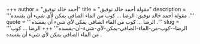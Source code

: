 +++
author = "أحمد خالد توفيق"
title = "مقولة أحمد خالد توفيق"
description = '''مقولة أحمد خالد توفيق: الرضا ... كوب من الماء الصافي يمكن لأي شيء أن يفسده .'''
quote = '''الرضا ... كوب من الماء الصافي يمكن لأي شيء أن يفسده .'''
slug = '''الرضا--كوب-من-الماء-الصافي-يمكن-لأي-شيء-أن-يفسده'''
+++
الرضا ... كوب من الماء الصافي يمكن لأي شيء أن يفسده .
